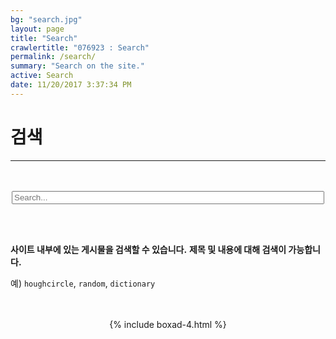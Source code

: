 ```yaml
---
bg: "search.jpg"
layout: page
title: "Search"
crawlertitle: "076923 : Search"
permalink: /search/
summary: "Search on the site."
active: Search
date: 11/20/2017 3:37:34 PM 
---
```


# 검색 # 
----------
<br>
<br>
<div id="search-container">
<center>
<input type="text" id="search-input" placeholder="Search..." style="width:500px;">
</center>
<ul id="results-container"></ul>
</div>

<!-- Script pointing to jekyll-search.js -->
<script src="{{site.baseurl}}/dest/jekyll-search.js" type="text/javascript"></script>

<script type="text/javascript">
      SimpleJekyllSearch({
        searchInput: document.getElementById('search-input'),
        resultsContainer: document.getElementById('results-container'),
        json: '{{ site.baseurl }}/search2.json',
        searchResultTemplate: '<li><a href="{url}" title="{desc}">{title}</a></li>',
        noResultsText: '검색결과가 없습니다.',
        limit: 10,
        fuzzy: false,
        exclude: ['Welcome']
      })
</script>

<br>
<br>

**사이트 내부에 있는 게시물을 검색할 수 있습니다.** **제목 및 내용에 대해 검색이 가능합니다.**

예) `houghcircle`, `random`, `dictionary`

<br>
<br>
<center>
    {% include boxad-4.html %}
</center>


